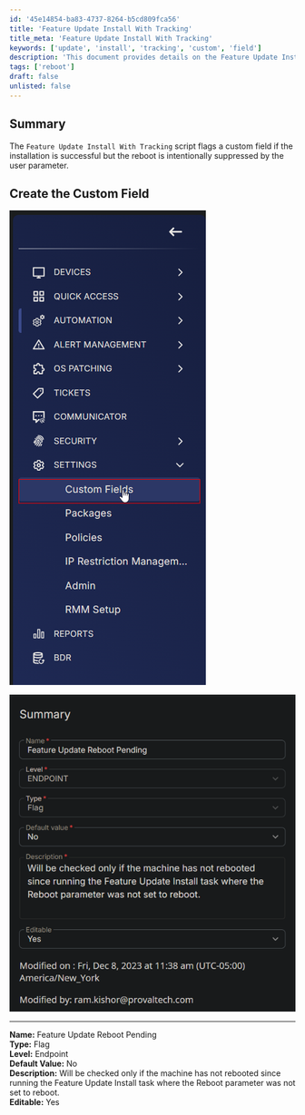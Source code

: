 ```yaml
---
id: '45e14854-ba83-4737-8264-b5cd809fca56'
title: 'Feature Update Install With Tracking'
title_meta: 'Feature Update Install With Tracking'
keywords: ['update', 'install', 'tracking', 'custom', 'field']
description: 'This document provides details on the Feature Update Install With Tracking script, which flags a custom field if the installation is successful but the reboot is intentionally suppressed by the user parameter. It includes instructions on creating the custom field necessary for tracking the installation status.'
tags: ['reboot']
draft: false
unlisted: false
---
```


## Summary

The `Feature Update Install With Tracking` script flags a custom field if the installation is successful but the reboot is intentionally suppressed by the user parameter.

## Create the Custom Field

![Image 1](../../../static/img/Feature-Update-Reboot-Pending/image_1.png)

![Image 2](../../../static/img/Feature-Update-Reboot-Pending/image_2.png)

---

**Name:** Feature Update Reboot Pending  
**Type:** Flag  
**Level:** Endpoint  
**Default Value:** No  
**Description:** Will be checked only if the machine has not rebooted since running the Feature Update Install task where the Reboot parameter was not set to reboot.  
**Editable:** Yes  
